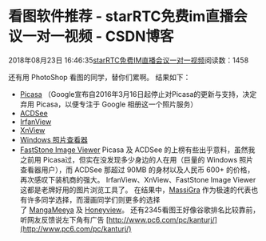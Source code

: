# 看图软件推荐 - starRTC免费im直播会议一对一视频 - CSDN博客
2018年08月23日 16:46:35[starRTC免费IM直播会议一对一视频](https://me.csdn.net/elesos)阅读数：1458

还有用 PhotoShop 看图的同学，替你们累啊。
结果如下：
- [Picasa](http://picasa.google.com/intl/zh-CN/) （Google宣布自2016年3月16日起停止对Picasa的更新与支持，决定弃用 Picasa，以便专注于 Google 相册这一个照片服务）
- [ACDSee](http://www.acdsee.com/za/index)
- [IrfanView](http://www.irfanview.com/)
- [XnView](http://www.xnview.com/)
- [Windows 照片查看器](http://windows.microsoft.com/zh-CN/windows7/View-and-use-your-pictures-in-Windows-Photo-Viewer)
- [FastStone Image Viewer](http://www.faststone.org/FSViewerDetail.htm)
Picasa 及 ACDSee 的上榜有些出乎意料，虽然我之前用 Picasa过，但实在没发现多少身边的人在用（巨量的 Windows 照片查看器用户），而 ACDSee 那超过 90MB 的身材以及人民币 600+ 的价格，再次感叹下装机商的强大。
IrfanView、XnView、FastStone Image Viewer 这都是老牌好用的图片浏览工具了。
在结果中，[MassiGra](http://www.appinn.com/massigra/) 作为极速的代表也有许多同学选择，而漫画同学们则更多的选择了 [MangaMeeya](http://www23.atwiki.jp/mangameeya/pages/48.html) 及 [Honeyview](http://www.appinn.com/honeyview/)。
还有2345看图王好像谷歌排名比较靠前，听网友反馈说左下角有广告
[http://www.pc6.com/pc/kanturj/](http://www.pc6.com/pc/kanturj/)
